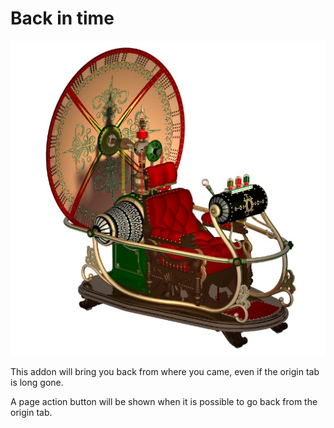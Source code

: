 Back in time
=============

![A time machine as an icon, such fantasy][time_machine]

This addon will bring you back from where you came, even if the origin tab is long gone.

A page action button will be shown when it is possible to go back from the origin tab.

[time_machine]: https://github.com/EdoPut/back_in_time/blob/master/time_machine.png
